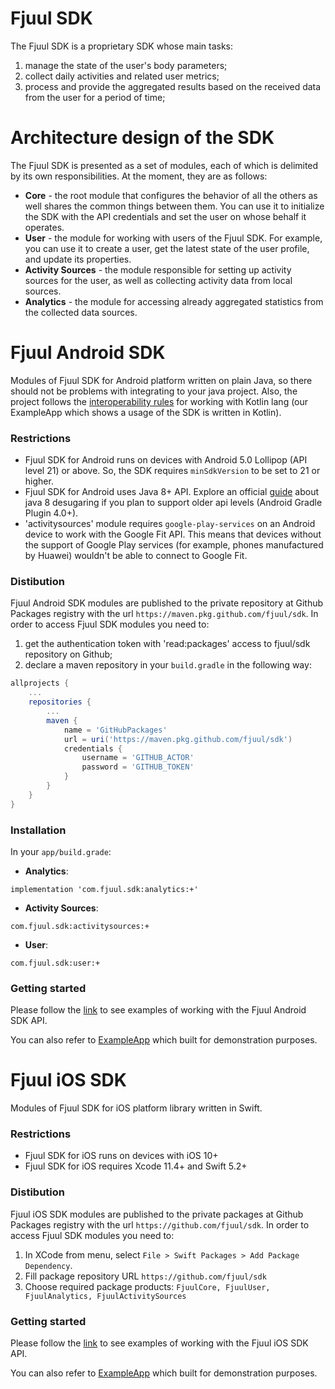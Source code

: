 # Fjuul SDK

The Fjuul SDK is a proprietary SDK whose main tasks:

1. manage the state of the user's body parameters;
2. collect daily activities and related user metrics;
3. process and provide the aggregated results based on the received data from the user for a period of time;

# Architecture design of the SDK

The Fjuul SDK is presented as a set of modules, each of which is delimited by its own responsibilities. At the moment, they are as follows:

- **Core** - the root module that configures the behavior of all the others as well shares the common things between them. You can use it to initialize the SDK with the API credentials and set the user on whose behalf it operates.
- **User** - the module for working with users of the Fjuul SDK. For example, you can use it to create a user, get the latest state of the user profile, and update its properties.
- **Activity Sources** - the module responsible for setting up activity sources for the user, as well as collecting activity data from local sources.
- **Analytics** -  the module for accessing already aggregated statistics from the collected data sources.


# Fjuul Android SDK

Modules of Fjuul SDK for Android platform written on plain Java, so there should not be problems with integrating to your java project. Also, the project follows the [interoperability rules](https://developer.android.com/kotlin/interop#java_for_kotlin_consumption) for working with Kotlin lang (our ExampleApp which shows a usage of the SDK is written in Kotlin).

### Restrictions
- Fjuul SDK for Android runs on devices with Android 5.0 Lollipop (API level 21) or above. So, the SDK requires `minSdkVersion` to be set to 21 or higher.
- Fjuul SDK for Android uses Java 8+ API. Explore an official [guide](https://developer.android.com/studio/write/java8-support)
about java 8 desugaring if you plan to support older api levels (Android Gradle Plugin 4.0+).
- 'activitysources' module requires `google-play-services` on an Android device to work with the Google Fit API. This means that devices without the support of Google Play services (for example, phones manufactured by Huawei) wouldn't be able to connect to Google Fit.

### Distibution
Fjuul Android SDK modules are published to the private repository at Github Packages registry with the url `https://maven.pkg.github.com/fjuul/sdk`. In order to access Fjuul SDK modules you need to:

1. get the authentication token with 'read:packages' access to fjuul/sdk repository on Github;
2. declare a maven repository in your `build.gradle` in the following way:
```groovy
allprojects {
    ...
    repositories {
        ...
        maven {
            name = 'GitHubPackages'
            url = uri('https://maven.pkg.github.com/fjuul/sdk')
            credentials {
                username = 'GITHUB_ACTOR'
                password = 'GITHUB_TOKEN'
            }
        }
    }
}
```

### Installation
In your `app/build.grade`:

- **Analytics**:

```implementation 'com.fjuul.sdk:analytics:+'```

- **Activity Sources**:

```com.fjuul.sdk:activitysources:+```

- **User**:

```com.fjuul.sdk:user:+```

### Getting started
Please follow the [link](docs/android-examples.md) to see examples of working with the Fjuul Android SDK API.

You can also refer to [ExampleApp](android/ExampleApp) which built for demonstration purposes.


# Fjuul iOS SDK

Modules of Fjuul SDK for iOS platform library written in Swift.

### Restrictions

- Fjuul SDK for iOS runs on devices with iOS 10+
- Fjuul SDK for iOS requires Xcode 11.4+ and Swift 5.2+


### Distibution

Fjuul iOS SDK modules are published to the private packages at Github Packages registry with the url `https://github.com/fjuul/sdk`. In order to access Fjuul SDK modules you need to:

1. In XCode from menu, select `File > Swift Packages > Add Package Dependency`.
2. Fill package repository URL `https://github.com/fjuul/sdk`
3. Choose required package products: `FjuulCore, FjuulUser, FjuulAnalytics, FjuulActivitySources`


### Getting started
Please follow the [link](docs/ios-examples.md) to see examples of working with the Fjuul iOS SDK API.

You can also refer to [ExampleApp](ios/ExampleApp) which built for demonstration purposes.